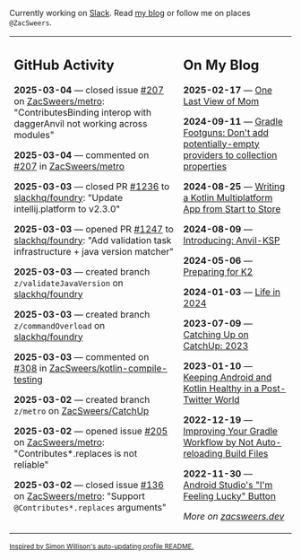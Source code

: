 Currently working on [Slack](https://slack.com/). Read [my blog](https://zacsweers.dev/) or follow me on places `@ZacSweers`.

<table><tr><td valign="top" width="60%">

## GitHub Activity
<!-- githubActivity starts -->
**2025-03-04** — closed issue [#207](https://github.com/ZacSweers/metro/issues/207) on [ZacSweers/metro](https://github.com/ZacSweers/metro): "ContributesBinding interop with daggerAnvil not working across modules"

**2025-03-04** — commented on [#207](https://github.com/ZacSweers/metro/issues/207#issuecomment-2698930627) in [ZacSweers/metro](https://github.com/ZacSweers/metro)

**2025-03-03** — closed PR [#1236](https://github.com/slackhq/foundry/pull/1236) to [slackhq/foundry](https://github.com/slackhq/foundry): "Update intellij.platform to v2.3.0"

**2025-03-03** — opened PR [#1247](https://github.com/slackhq/foundry/pull/1247) to [slackhq/foundry](https://github.com/slackhq/foundry): "Add validation task infrastructure + java version matcher"

**2025-03-03** — created branch `z/validateJavaVersion` on [slackhq/foundry](https://github.com/slackhq/foundry)

**2025-03-03** — created branch `z/commandOverload` on [slackhq/foundry](https://github.com/slackhq/foundry)

**2025-03-03** — commented on [#308](https://github.com/ZacSweers/kotlin-compile-testing/issues/308#issuecomment-2695020639) in [ZacSweers/kotlin-compile-testing](https://github.com/ZacSweers/kotlin-compile-testing)

**2025-03-02** — created branch `z/metro` on [ZacSweers/CatchUp](https://github.com/ZacSweers/CatchUp)

**2025-03-02** — opened issue [#205](https://github.com/ZacSweers/metro/issues/205) on [ZacSweers/metro](https://github.com/ZacSweers/metro): "Contributes*.replaces is not reliable"

**2025-03-02** — closed issue [#136](https://github.com/ZacSweers/metro/issues/136) on [ZacSweers/metro](https://github.com/ZacSweers/metro): "Support `@Contributes*.replaces` arguments"
<!-- githubActivity ends -->
</td><td valign="top" width="40%">

## On My Blog
<!-- blog starts -->
**2025-02-17** — [One Last View of Mom](https://www.zacsweers.dev/one-last-view-of-mom/)

**2024-09-11** — [Gradle Footguns: Don't add potentially-empty providers to collection properties](https://www.zacsweers.dev/gradle-footgun-adding-empty-providers-to-collection-properties/)

**2024-08-25** — [Writing a Kotlin Multiplatform App from Start to Store](https://www.zacsweers.dev/writing-a-kotlin-multiplatform-app-from-start-to-store/)

**2024-08-09** — [Introducing: Anvil-KSP](https://www.zacsweers.dev/introducing-anvil-ksp/)

**2024-05-06** — [Preparing for K2](https://www.zacsweers.dev/preparing-for-k2/)

**2024-01-03** — [Life in 2024](https://www.zacsweers.dev/life-in-2024/)

**2023-07-09** — [Catching Up on CatchUp: 2023](https://www.zacsweers.dev/catching-up-on-catchup-2023/)

**2023-01-10** — [Keeping Android and Kotlin Healthy in a Post-Twitter World](https://www.zacsweers.dev/keeping-android-healthy/)

**2022-12-19** — [Improving Your Gradle Workflow by Not Auto-reloading Build Files](https://www.zacsweers.dev/improving-your-workflow-by-not-auto-reloading-build-files/)

**2022-11-30** — [Android Studio's "I'm Feeling Lucky" Button](https://www.zacsweers.dev/android-studios-im-feeling-lucky-button/)
<!-- blog ends -->
_More on [zacsweers.dev](https://zacsweers.dev/)_
</td></tr></table>

<sub><a href="https://simonwillison.net/2020/Jul/10/self-updating-profile-readme/">Inspired by Simon Willison's auto-updating profile README.</a></sub>